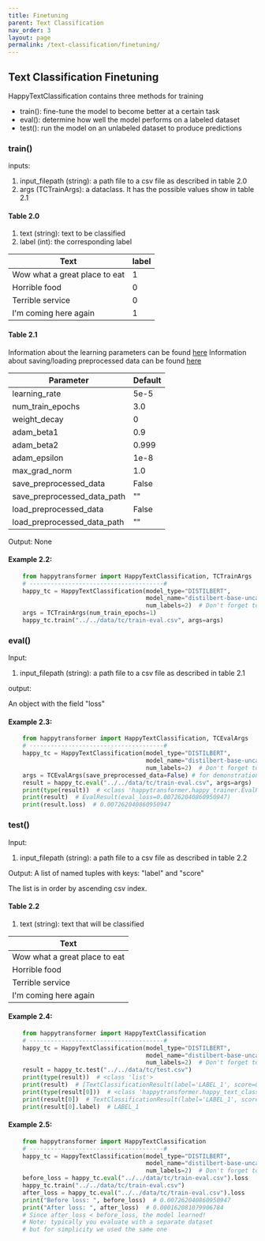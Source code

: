 ```yaml
---
title: Finetuning
parent: Text Classification
nav_order: 3
layout: page
permalink: /text-classification/finetuning/
---
```


## Text Classification Finetuning 

HappyTextClassification contains three methods for training 
- train(): fine-tune the model to become better at a certain task
- eval(): determine how well the model performs on a labeled dataset
- test(): run the model on an unlabeled dataset to produce predictions  

### train()

inputs: 
1. input_filepath (string): a path file to a csv file as described in table 2.0
2. args (TCTrainArgs): a dataclass. It has the possible values show in table 2.1

#### Table 2.0

1. text (string): text to be classified 
2. label (int): the corresponding label

| Text                          | label |
|-------------------------------|-------|
| Wow what a great place to eat | 1     |
| Horrible food                 | 0     |
| Terrible service              | 0     |
| I'm coming here again         | 1     |


#### Table 2.1
Information about the learning parameters can be found [here](/learning-parameters/)
Information about saving/loading preprocessed data can be found [here](/save-load/)


| Parameter                     |Default|
|-------------------------------|-------|
| learning_rate                 | 5e-5  |
| num_train_epochs              | 3.0   |
| weight_decay                  | 0     |
| adam_beta1                    | 0.9   |
| adam_beta2                    | 0.999 |
| adam_epsilon                  | 1e-8  |
| max_grad_norm                 | 1.0   |
| save_preprocessed_data        | False |
| save_preprocessed_data_path   | ""    |
| load_preprocessed_data        | False |
| load_preprocessed_data_path   | ""    |
 
Output: None

#### Example 2.2:
```python
    from happytransformer import HappyTextClassification, TCTrainArgs
    # --------------------------------------#
    happy_tc = HappyTextClassification(model_type="DISTILBERT",
                                       model_name="distilbert-base-uncased-finetuned-sst-2-english",
                                       num_labels=2)  # Don't forget to set num_labels! 
    args = TCTrainArgs(num_train_epochs=1)
    happy_tc.train("../../data/tc/train-eval.csv", args=args)

```

### eval()
Input:
1. input_filepath (string): a path file to a csv file as described in table 2.1

output:

An object with the field "loss"

#### Example 2.3:
```python
    from happytransformer import HappyTextClassification, TCEvalArgs
    # --------------------------------------#
    happy_tc = HappyTextClassification(model_type="DISTILBERT",
                                       model_name="distilbert-base-uncased-finetuned-sst-2-english",
                                       num_labels=2)  # Don't forget to set num_labels!
    args = TCEvalArgs(save_preprocessed_data=False) # for demonstration -- not needed 
    result = happy_tc.eval("../../data/tc/train-eval.csv", args=args)
    print(type(result))  # <class 'happytransformer.happy_trainer.EvalResult'>
    print(result)  # EvalResult(eval_loss=0.007262040860950947)
    print(result.loss)  # 0.007262040860950947

```

### test()
Input:
1. input_filepath (string): a path file to a csv file as described in table 2.2

Output: A list of named tuples with keys: "label" and "score"

The list is in order by ascending csv index. 

#### Table 2.2

1. text (string): text that will be classified  

| Text                          |
|-------------------------------|
| Wow what a great place to eat |
| Horrible food                 |
| Terrible service              |
| I'm coming here again         |


#### Example 2.4:
```python
    from happytransformer import HappyTextClassification
    # --------------------------------------#
    happy_tc = HappyTextClassification(model_type="DISTILBERT",
                                       model_name="distilbert-base-uncased-finetuned-sst-2-english",
                                       num_labels=2)  # Don't forget to set num_labels!
    result = happy_tc.test("../../data/tc/test.csv")
    print(type(result))  # <class 'list'>
    print(result)  # [TextClassificationResult(label='LABEL_1', score=0.9998401999473572), TextClassificationResult(label='LABEL_0', score=0.9772131443023682)...
    print(type(result[0]))  # <class 'happytransformer.happy_text_classification.TextClassificationResult'>
    print(result[0])  # TextClassificationResult(label='LABEL_1', score=0.9998401999473572)
    print(result[0].label)  # LABEL_1


```


#### Example 2.5:
```python
    from happytransformer import HappyTextClassification
    # --------------------------------------#
    happy_tc = HappyTextClassification(model_type="DISTILBERT",
                                       model_name="distilbert-base-uncased-finetuned-sst-2-english",
                                       num_labels=2)  # Don't forget to set num_labels!
    before_loss = happy_tc.eval("../../data/tc/train-eval.csv").loss
    happy_tc.train("../../data/tc/train-eval.csv")
    after_loss = happy_tc.eval("../../data/tc/train-eval.csv").loss
    print("Before loss: ", before_loss)  # 0.007262040860950947
    print("After loss: ", after_loss)  # 0.000162081079906784
    # Since after_loss < before_loss, the model learned!
    # Note: typically you evaluate with a separate dataset
    # but for simplicity we used the same one

```
